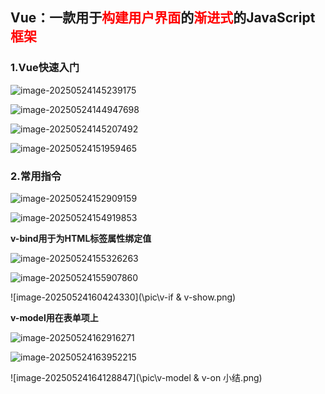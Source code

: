 ## Vue：一款用于<span style="color:red;">构建用户界面</span>的<span style="color:red;">渐进式</span>的JavaScript<span style="color:red;">框架</span>

### 1.Vue快速入门

![image-20250524145239175](\pic\Vue-构建用户界面.png)

![image-20250524144947698](\pic\Vue-渐进式.png)

![image-20250524145207492](\pic\Vue-框架.png)

![image-20250524151959465](\pic\Vue快速入门.png)

### 2.常用指令

![image-20250524152909159](\pic\Vue常用指令v-.png)

![image-20250524154919853](\pic\Vue常用指令v-for.png)

**v-bind用于为HTML标签属性绑定值**

![image-20250524155326263](\pic\Vue常用指令v-bind.png)

![image-20250524155907860](\pic\v-bind小结.png)

![image-20250524160424330](\pic\v-if & v-show.png)

**v-model用在表单项上**

![image-20250524162916271](\pic\v-model.png)

![image-20250524163952215](\pic\v-on.png)

![image-20250524164128847](\pic\v-model & v-on 小结.png)